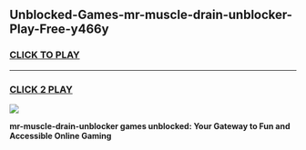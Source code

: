
## Unblocked-Games-mr-muscle-drain-unblocker-Play-Free-y466y
<h3>
<a href="https://premium76.site?title=mr-muscle-drain-unblocker&ref=19M">CLICK TO PLAY</a></h3>
<hr>

<h3>
<a href="https://premium76.site?title=mr-muscle-drain-unblocker&ref=19M">CLICK 2 PLAY</a>
  
</h3>

<a href="https://premium76.site?title=mr-muscle-drain-unblocker&ref=19M"><img src="https://clearcache.store/games.png"></a>


**mr-muscle-drain-unblocker games unblocked: Your Gateway to Fun and Accessible Online Gaming**
